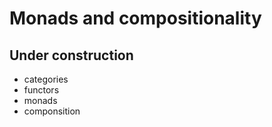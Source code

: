 <!--
@name: Composition
@title: Products, Coproducts, and BNF
@description:
  Under construction

  another paragraph
@tags:
 - mathematics
 - cateory theory
 - composition
 - functional programming
 - functor
-->

# Monads and compositionality

## Under construction

- categories
- functors
- monads
- componsition
